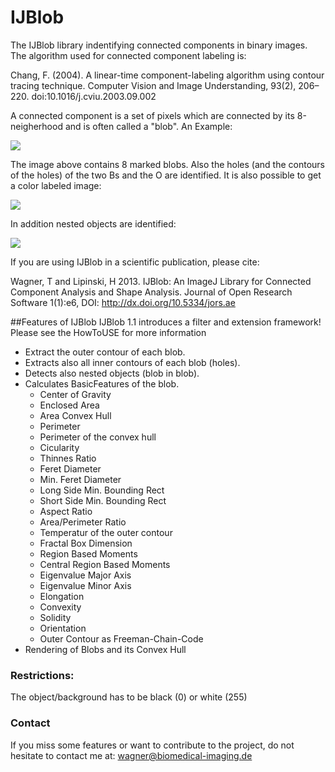 # IJBlob
The IJBlob library indentifying connected components in binary images. The algorithm used for connected component labeling is:

Chang, F. (2004). A linear-time component-labeling algorithm using contour tracing technique. Computer Vision and Image Understanding, 93(2), 206–220. doi:10.1016/j.cviu.2003.09.002

A connected component is a set of pixels which are connected by its 8-neigherhood and is often called a "blob". An Example:

![](https://dl.dropbox.com/u/560426/components2.jpg)

The image above contains 8 marked blobs. Also the holes (and the contours of the holes) of the two Bs and the O are identified. It is also possible to get a color labeled image:

![](https://dl.dropbox.com/u/560426/imagej/ijbloblabeled.jpg)

In addition nested objects are identified:

![](https://dl.dropbox.com/u/560426/components3.jpg)

If you are using IJBlob in a scientific publication, please cite:

Wagner, T and Lipinski, H 2013. IJBlob: An ImageJ Library for Connected Component Analysis and Shape Analysis. Journal of Open Research Software 1(1):e6, DOI: http://dx.doi.org/10.5334/jors.ae

##Features of IJBlob
IJBlob 1.1 introduces a filter and extension framework! Please see the HowToUSE for more information

* Extract the outer contour of each blob.
* Extracts also all inner contours of each blob (holes).
* Detects also nested objects (blob in blob).
* Calculates BasicFeatures of the blob.
  * Center of Gravity
  * Enclosed Area
  * Area Convex Hull
  * Perimeter
  * Perimeter of the convex hull
  * Cicularity
  * Thinnes Ratio
  * Feret Diameter
  * Min. Feret Diameter
  * Long Side Min. Bounding Rect
  * Short Side Min. Bounding Rect
  * Aspect Ratio
  * Area/Perimeter Ratio
  * Temperatur of the outer contour
  * Fractal Box Dimension
  * Region Based Moments
  * Central Region Based Moments
  * Eigenvalue Major Axis
  * Eigenvalue Minor Axis
  * Elongation
  * Convexity
  * Solidity
  * Orientation
  * Outer Contour as Freeman-Chain-Code
* Rendering of Blobs and its Convex Hull

### Restrictions:
The object/background has to be black (0) or white (255)

### Contact
If you miss some features or want to contribute to the project, do not hesitate to contact me at: wagner@biomedical-imaging.de
